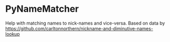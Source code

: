 # PyNameMatcher
Help with matching names to nick-names and vice-versa. Based on data by https://github.com/carltonnorthern/nickname-and-diminutive-names-lookup
